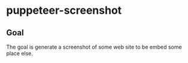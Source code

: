 # puppeteer-screenshot

## Goal

The goal is generate a screenshot of some web site to be embed some place else.
